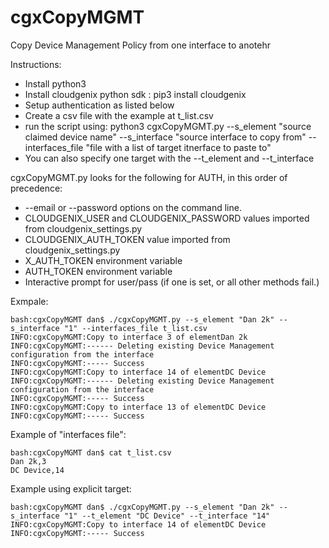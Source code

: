 # cgxCopyMGMT
Copy Device Management Policy from one interface to anotehr

Instructions:

* Install python3
* Install cloudgenix python sdk : pip3 install cloudgenix
* Setup authentication as listed below
* Create a csv file with the example at t_list.csv
* run the script using: python3 cgxCopyMGMT.py --s_element "source claimed device name" --s_interface "source interface to copy from" --interfaces_file "file with a list of target itnerface to paste to"
* You can also specify one target with the --t_element and --t_interface 

cgxCopyMGMT.py looks for the following for AUTH, in this order of precedence:

* --email or --password options on the command line.
* CLOUDGENIX_USER and CLOUDGENIX_PASSWORD values imported from cloudgenix_settings.py
* CLOUDGENIX_AUTH_TOKEN value imported from cloudgenix_settings.py
* X_AUTH_TOKEN environment variable
* AUTH_TOKEN environment variable
* Interactive prompt for user/pass (if one is set, or all other methods fail.)

Exmpale:
```
bash:cgxCopyMGMT dan$ ./cgxCopyMGMT.py --s_element "Dan 2k" --s_interface "1" --interfaces_file t_list.csv 
INFO:cgxCopyMGMT:Copy to interface 3 of elementDan 2k
INFO:cgxCopyMGMT:------ Deleting existing Device Management configuration from the interface
INFO:cgxCopyMGMT:----- Success
INFO:cgxCopyMGMT:Copy to interface 14 of elementDC Device
INFO:cgxCopyMGMT:------ Deleting existing Device Management configuration from the interface
INFO:cgxCopyMGMT:----- Success
INFO:cgxCopyMGMT:Copy to interface 13 of elementDC Device
INFO:cgxCopyMGMT:----- Success
```

Example of "interfaces file":
```
bash:cgxCopyMGMT dan$ cat t_list.csv 
Dan 2k,3
DC Device,14
```

Example using explicit target:
```
bash:cgxCopyMGMT dan$ ./cgxCopyMGMT.py --s_element "Dan 2k" --s_interface "1" --t_element "DC Device" --t_interface "14"                    
INFO:cgxCopyMGMT:Copy to interface 14 of elementDC Device
INFO:cgxCopyMGMT:----- Success
```